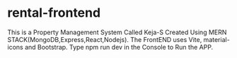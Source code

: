 # rental-frontend
This is a Property Management  System Called Keja-S
Created Using MERN STACK(MongoDB,Express,React,Nodejs).
The FrontEND uses Vite, material-icons and Bootstrap.
Type npm run dev in the Console to Run the APP.
